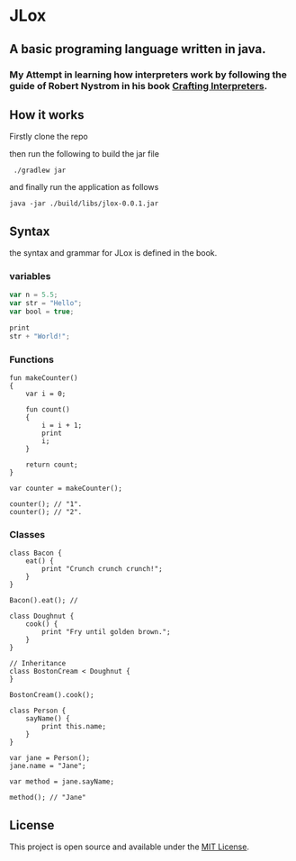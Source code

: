 # JLox

## A basic programing language written in java.

### My Attempt in learning how interpreters work by following the guide of Robert Nystrom in his book [Crafting Interpreters](https://craftinginterpreters.com/).

## How it works

Firstly clone the repo

then run the following to build the jar file

```shell
 ./gradlew jar 
```

and finally run the application as follows

```shell
java -jar ./build/libs/jlox-0.0.1.jar
```

## Syntax

the syntax and grammar for JLox is defined in the book.

### variables

```js
var n = 5.5;
var str = "Hello";
var bool = true;

print
str + "World!";
```

### Functions

```
fun makeCounter()
{
    var i = 0;

    fun count()
    {
        i = i + 1;
        print
        i;
    }

    return count;
}

var counter = makeCounter();

counter(); // "1".
counter(); // "2".
```

### Classes

```
class Bacon {
    eat() {
        print "Crunch crunch crunch!";
    }
}

Bacon().eat(); //

class Doughnut {
    cook() {
        print "Fry until golden brown.";
    }
}

// Inheritance
class BostonCream < Doughnut {
}

BostonCream().cook();

class Person {
    sayName() {
        print this.name;
    }
}

var jane = Person();
jane.name = "Jane";

var method = jane.sayName;

method(); // "Jane"
```

## License

This project is open source and available under the [MIT License](LICENCE).